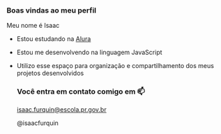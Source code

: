 ### Boas vindas ao meu perfil 

Meu nome é Isaac

- Estou estudando na [Alura](https://www.alura.com.br)
- Estou me desenvolvendo na linguagem JavaScript
- Utilizo esse espaço para organização e compartilhamento dos meus projetos desenvolvidos
  ### Você entra em contato comigo em 📫


  isaac.furquin@escola.pr.gov.br

  @isaacfurquin
